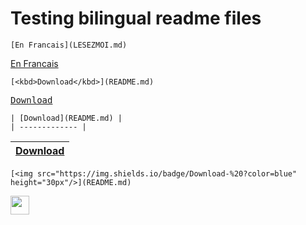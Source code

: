 # Testing bilingual readme files

```
[En Francais](LESEZMOI.md)
```

[En Francais](LESEZMOI.md)

```
[<kbd>Download</kbd>](README.md)
```

[<kbd>Download</kbd>](README.md)

```
| [Download](README.md) |
| ------------- |
```

| [Download](README.md) |
| ------------- |

```
[<img src="https://img.shields.io/badge/Download-%20?color=blue" height="30px"/>](README.md)
```

[<img src="https://img.shields.io/badge/Download-%20?color=blue" height="30px"/>](README.md)
